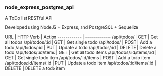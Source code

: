 ### node_express_postgres_api

A ToDo list RESTful API 

Developed using NodeJS + Express, and PostgreSQL + Sequelize


URL | HTTP Verb | Action
------------ | -------------
/api/todos/ | GET | Get all todos
/api/todos/:id | GET | Get single todo
/api/todos/ | POST | Add a todo
/api/todos/:id | PUT | Update a todo
/api/todos/:id | DELETE | Delete a todo
/api/todos/:id/items | GET | Get all todo items
/api/todos/:id/items/:id | GET | Get single todo item
/api/todos/:id/items | POST | Add a todo item
/api/todos/:id/items/:id | PUT | Update a todo item
/api/todos/:id/items/:id | DELETE | DELETE a todo item




